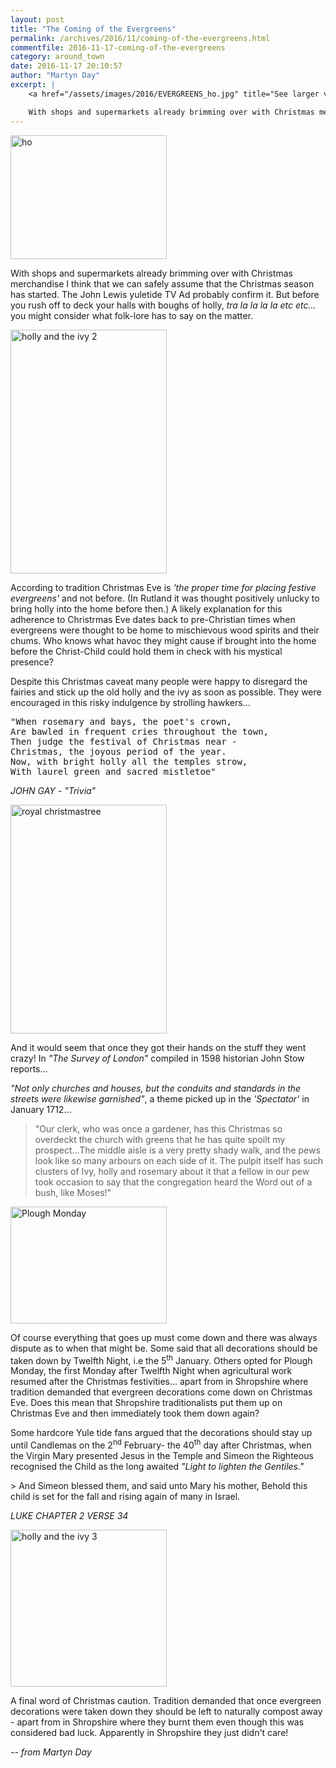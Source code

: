 ```yaml
---
layout: post
title: "The Coming of the Evergreens"
permalink: /archives/2016/11/coming-of-the-evergreens.html
commentfile: 2016-11-17-coming-of-the-evergreens
category: around_town
date: 2016-11-17 20:10:57
author: "Martyn Day"
excerpt: |
    <a href="/assets/images/2016/EVERGREENS_ho.jpg" title="See larger version of - ho"><img src="/assets/images/2016/EVERGREENS_ho_thumb.jpg" width="150" height="118" alt="ho" class="photo right" /></a>

    With shops and supermarkets already brimming over with Christmas merchandise I think that we can safely assume that the Christmas season has started. The John Lewis yuletide TV Ad probably confirm it. But before you rush off to deck your halls with boughs of holly, _tra la la la la etc etc..._ you might consider what folk-lore has to say on the matter.
---
```


<a href="/assets/images/2016/EVERGREENS_ho.jpg" title="See larger version of - ho"><img src="/assets/images/2016/EVERGREENS_ho_thumb.jpg" width="250" height="198" alt="ho" class="photo right" /></a>

With shops and supermarkets already brimming over with Christmas merchandise I think that we can safely assume that the Christmas season has started. The John Lewis yuletide TV Ad probably confirm it. But before you rush off to deck your halls with boughs of holly, *tra la la la la etc etc...* you might consider what folk-lore has to say on the matter.

<a href="/assets/images/2016/EVERGREENS_holly_and_the_ivy_2.jpg" title="See larger version of - holly and the ivy 2"><img src="/assets/images/2016/EVERGREENS_holly_and_the_ivy_2_thumb.jpg" width="250" height="390" alt="holly and the ivy 2" class="photo right" /></a>

According to tradition Christmas Eve is <em>'the proper time for placing festive evergreens'</em> and not before. (In Rutland it was thought positively unlucky to bring holly into the home before then.) A likely explanation for this adherence to Christrmas Eve dates back to pre-Christian times when evergreens were thought to be home to mischievous wood spirits and their chums. Who knows what havoc they might cause if brought into the home before the Christ-Child could hold them in check with his mystical presence?

Despite this Christmas caveat many people were happy to disregard the fairies and stick up the old holly and the ivy as soon as possible. They were encouraged in this risky indulgence by strolling hawkers...

<pre markdown="1" class="poem">
"When rosemary and bays, the poet's crown,
Are bawled in frequent cries throughout the town,
Then judge the festival of Christmas near -
Christmas, the joyous period of the year.
Now, with bright holly all the temples strow,
With laurel green and sacred mistletoe"
</pre>

<cite>JOHN GAY - "Trivia"</cite>

<a href="/assets/images/2016/EVERGREENS_royal-christmastree.jpg" title="See larger version of - royal christmastree"><img src="/assets/images/2016/EVERGREENS_royal-christmastree_thumb.jpg" width="250" height="366" alt="royal christmastree" class="photo right" /></a>

And it would seem that once they got their hands on the stuff they went crazy! In <em>"The Survey of London"</em> compiled in 1598 historian John Stow reports...

<em>"Not only churches and houses, but the conduits and standards in the streets were likewise garnished"</em>, a theme picked up in the <em>'Spectator'</em> in January 1712...

> "Our clerk, who was once a gardener, has this Christmas so overdeckt the church with greens that he has quite spoilt my prospect...The middle aisle is a very pretty shady walk, and the pews look like so many arbours on each side of it. The pulpit itself has such clusters of Ivy, holly and rosemary about it that a fellow in our pew took occasion to say that the congregation heard the Word out of a bush, like Moses!"

<a href="/assets/images/2016/EVERGREENS_Plough_Monday.jpg" title="See larger version of - Plough Monday"><img src="/assets/images/2016/EVERGREENS_Plough_Monday_thumb.jpg" width="250" height="187" alt="Plough Monday" class="photo right" /></a>

Of course everything that goes up must come down and there was always dispute as to when that might be. Some said that all decorations should be taken down by Twelfth Night, i.e the 5<sup>th</sup> January. Others opted for Plough Monday, the first Monday after Twelfth Night when agricultural work resumed after the Christmas festivities... apart from in Shropshire where tradition demanded that evergreen decorations come down on Christmas Eve. Does this mean that Shropshire traditionalists put them up on Christmas Eve and then immediately took them down again?

Some hardcore Yule tide fans argued that the decorations should stay up until Candlemas on the 2<sup>nd</sup> February- the 40<sup>th</sup> day after Christmas, when the Virgin Mary presented Jesus in the Temple and Simeon the Righteous recognised the Child as the long awaited <em>"Light to lighten the Gentiles."</em>

<div markdown="1" class="letter">
> And Simeon blessed them, and said unto Mary his mother, Behold this child is set for the fall and rising again of many in Israel.

<cite>LUKE CHAPTER 2 VERSE 34</cite>

</div>
<a href="/assets/images/2016/EVERGREENS_holly_and_the_ivy_3.jpg" title="See larger version of - holly and the ivy 3"><img src="/assets/images/2016/EVERGREENS_holly_and_the_ivy_3_thumb.jpg" width="250" height="251" alt="holly and the ivy 3" class="photo right" /></a>

A final word of Christmas caution. Tradition demanded that once evergreen decorations were taken down they should be left to naturally compost away - apart from in Shropshire where they burnt them even though this was considered bad luck. Apparently in Shropshire they just didn't care!

<cite>-- from Martyn Day</cite>
